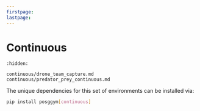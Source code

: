 ```yaml
---
firstpage:
lastpage:
---
```


# Continuous

```{toctree}
:hidden:

continuous/drone_team_capture.md
continuous/predator_prey_continuous.md

```


The unique dependencies for this set of environments can be installed via:

````bash
pip install posggym[continuous]
````
